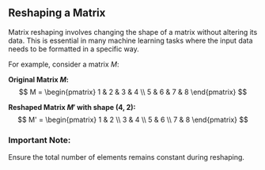 
## Reshaping a Matrix

Matrix reshaping involves changing the shape of a matrix without altering its data. This is essential in many machine learning tasks where the input data needs to be formatted in a specific way.

For example, consider a matrix $M$:

**Original Matrix $M$:**
$$
M = \begin{pmatrix} 
1 & 2 & 3 & 4 \\ 
5 & 6 & 7 & 8 
\end{pmatrix}
$$

**Reshaped Matrix $M'$ with shape (4, 2):**
$$
M' = \begin{pmatrix} 
1 & 2 \\ 
3 & 4 \\ 
5 & 6 \\ 
7 & 8 
\end{pmatrix}
$$

### Important Note:
Ensure the total number of elements remains constant during reshaping.

